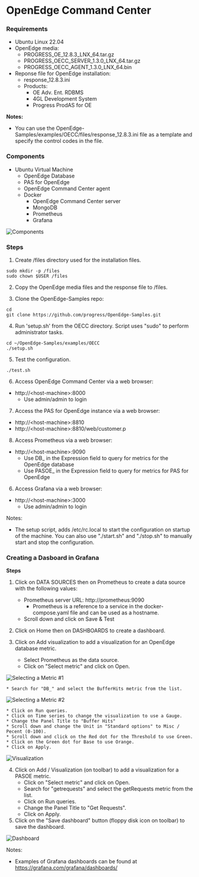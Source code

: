 # OpenEdge Command Center #

### Requirements 
* Ubuntu Linux 22.04
* OpenEdge media:
    * PROGRESS_OE_12.8.3_LNX_64.tar.gz
    * PROGRESS_OECC_SERVER_1.3.0_LNX_64.tar.gz
    * PROGRESS_OECC_AGENT_1.3.0_LNX_64.bin
* Reponse file for OpenEdge installation:
    * response_12.8.3.ini
    * Products:
        * OE Adv. Ent. RDBMS
        * 4GL Development System
        * Progress ProdAS for OE

**Notes:**
* You can use the OpenEdge-Samples/examples/OECC/files/response_12.8.3.ini file as a template and specify the control codes in the file.

### Components 
* Ubuntu Virtual Machine
    * OpenEdge Database
    * PAS for OpenEdge
    * OpenEdge Command Center agent
    * Docker
        * OpenEdge Command Center server
        * MongoDB
        * Prometheus
        * Grafana

![Components](./diagram.png)

### Steps
1. Create /files directory used for the installation files.
~~~
sudo mkdir -p /files
sudo chown $USER /files
~~~

2. Copy the OpenEdge media files and the response file to /files.

3. Clone the OpenEdge-Samples repo:
~~~
cd
git clone https://github.com/progress/OpenEdge-Samples.git
~~~

4. Run 'setup.sh' from the OECC directory. Script uses "sudo" to perform administrator tasks.
~~~
cd ~/OpenEdge-Samples/examples/OECC
./setup.sh
~~~

5. Test the configuration.
~~~
./test.sh
~~~

6. Access OpenEdge Command Center via a web browser:
* http://&lt;host-machine&gt;:8000
    * Use admin/admin to login

7. Access the PAS for OpenEdge instance via a web browser:
* http://&lt;host-machine&gt;:8810
* http://&lt;host-machine&gt;:8810/web/customer.p

8. Access Prometheus via a web browser:
* http://&lt;host-machine&gt;:9090
    * Use DB_ in the Expression field to query for metrics for the OpenEdge database
    * Use PASOE_ in the Expression field to query for metrics for PAS for OpenEdge

6. Access Grafana via a web browser:
* http://&lt;host-machine&gt;:3000
    * Use admin/admin to login

Notes:
* The setup script, adds /etc/rc.local to start the configuration on startup of the machine. You can also use "./start.sh" and "./stop.sh" to manually start and stop the configuration.

### Creating a Dasboard in Grafana

**Steps**

1. Click on DATA SOURCES then on Prometheus to create a data source with the following values:
    * Prometheus server URL: http://prometheus:9090
        * Prometheus is a reference to a service in the docker-compose.yaml file and can be used as a hostname.
    * Scroll down and click on Save & Test

2. Click on Home then on DASHBOARDS to create a dashboard.
3. Click on Add visualization to add a visualization for an OpenEdge database metric.
    * Select Prometheus as the data source.
    * Click on "Select metric" and click on Open.

![Selecting a Metric #1](./selecting_a_metric1.png)

    * Search for "DB_" and select the BufferHits metric from the list.

![Selecting a Metric #2](./selecting_a_metric2.png)

    * Click on Run queries.
    * Click on Time series to change the visualization to use a Gauge.
    * Change the Panel Title to "Buffer Hits"
    * Scroll down and change the Unit in "Standard options" to Misc / Pecent (0-100).
    * Scroll down and click on the Red dot for the Threshold to use Green.
    * Click on the Green dot for Base to use Orange.
    * Click on Apply.

![Visualization](./bufferhits_visualization.png)

4. Click on Add / Visualization (on toolbar) to add a visualization for a PASOE metric.
    * Click on "Select metric" and click on Open.
    * Search for "getrequests" and select the getRequests metric from the list.
    * Click on Run queries.
    * Change the Panel Title to "Get Requests".
    * Click on Apply.
5. Click on the "Save dashboard" button (floppy disk icon on toolbar) to save the dashboard.

![Dashboard](./openedge_dashboard.png)

Notes:
* Examples of Grafana dashboards can be found at https://grafana.com/grafana/dashboards/
